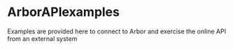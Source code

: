 # ArborAPIexamples
Examples are provided here to connect to Arbor and exercise the online API from an external system
